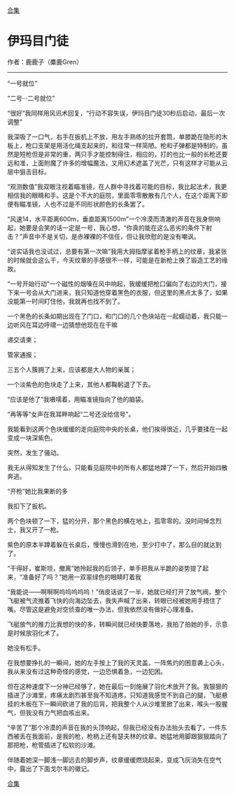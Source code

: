 [合集](../同人目录.md)

# 伊玛目门徒

作者：鹿鹿子（麋鹿Gren）

-----------

“一号就位”

“二号···二号就位”

“很好”我同样用风讯术回复，“行动不容失误，伊玛目门徒30秒后启动，最后一次调整”

我深吸了一口气，右手在扳机上不放，用左手熟练的拉开套筒，单膝跪在隐形的木板上，枪口支架是用活化绳支起来的，和往常一样简陋。枪和子弹都是特制的，虽然是短枪但是非常的重，两只手才能控制得住，相应的，打的也比一般的长枪还要远和准，上面附魔了许多的增幅魔法，又用幻术遮盖了光芒，只有这样才可能从云层中狙击目标。

“观测数值”我双眼注视着瞄准镜，在人群中寻找着可能的目标，我比起法术，我更相信我的眼睛和手。这是个不大的庭院，里面零零散散有几个人，在这个距离下即便有瞄准镜，人也不过是不同形状颜色的长条罢了。

“风速14，水平距离600m，垂直距离1500m”一个冷漠而清澈的声音在我身侧响起，她要是会笑的话一定是一号，我心想，“你真的能在这么恶劣的条件下射击？”声音中不是关切，是赤裸裸的不信任，但让我欣慰的是没有嘲讽。

“说实话我也没试过，总要有第一次嘛”我用大拇指摩挲着枪手柄上的纹章，我紧张的时候就会这么干，今天纹章的手感很不一样，可能是在新枪上换了锻造工艺的缘故。

“一号开始行动”一个磁性的烟嗓在风中响起，我缓缓把枪口偏向了右边的大门，接下来一号会从大门进来，我只知道他穿着黑色的衣服，但这里的黑点太多了，如果没能第一时间盯住他，我就再也找不到了。

一个黑色的长条如期出现在了门口，和门口的几个色块站在一起蠕动着，我只能一边听风在耳边呼啸一边猜想他现在在干嘛

递交请柬；

管家通报；

三五个人簇拥了上来，应该都是大人物的亲属；

一个淡紫色的色块走了上来，其他人都鞠躬退了下去。

“应该是他了”我嗫嚅着，用瞄准镜指向了他的脑袋。

“再等等”女声在我耳畔响起“二号还没给信号”。

我能看到这两个色块缓缓的走向庭院中央的长桌，他们挨得很近，几乎要揉在一起变成一块深紫色。

突然，发生了骚动。

我无从得知发生了什么，只能看见庭院中的所有人都猛地蹲了一下，然后开始四散奔逃。

“开枪”她比我果断的多

我扣下了扳机。

两个色块顿了一下，猛的分开，那个黑色的横在地上，孤零零的。没时间悼念烈士，我又开了一枪。

紫色的原本半蹲着躲在长桌后，慢慢也滑到在地，至少打中了，那么目的就达到了。

“干得好，崔斯坦，撤离”她拎起我的后领子，单手把我从半跪的姿势提了起来，“准备好了吗？”她用一双翠绿色的眼睛盯着我

“我能说——啊啊啊呜呜呜呜呜！”俏皮话说了一半，她就已经打开了放气阀，整个飞艇被气流推着飞快的向海边坠去，我失声喊了出来，转眼已经被她用手捂住了嘴。尽管这是避免对空侦查的唯一办法，但我依然没有做好心理准备。

飞艇放气的推力比我想的快的多，转瞬间就已经快要落地，我拍了拍她的手，示意是时候放羽化术了。

她没有松手。

在我想要挣扎的一瞬间，她的左手按上了我的天灵盖，一阵焦灼的困意袭上心头，我从来没有过这种奇怪的感觉，一边恐惧着急，一边犯困。

但在这种速度下一分神已经够了，她在最后一刻施展了羽化术放开了我。我狠狠的插进了沙滩里，疼痛太剧烈甚至我不知道疼，只知道我感觉不到自己的腿，飞艇悬挂的木板在下一瞬间砍进了我的后背，把我整个人从沙堆里掀了出来，喉头一股腥气，但我没有力气把血咳出来。

“辛苦了”那个冷漠的声音在我的头顶响起，但我已经没有办法抬头去看了，一件东西被丢在我面前，是我的枪，枪柄上还有瑟夫林的纹章。她猛地用脚跟狠狠踏向了那把枪，枪管插进了松软的沙滩。

伴随着她深一脚浅一脚远去的脚步声，纹章缓缓燃烧起来，变成飞灰消失在空气中，露出了下面戈尔韦的徽记。


[合集](../同人目录.md)
